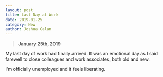 ```yaml
---
layout: post
title: Last Day at Work
date: 2019-01-25 
category: New
author: Joshua Galan
---
```


> **January 25th, 2019**

My last day of work had finally arrived. It was an emotional day as I said farewell to close colleagues and work associates, both old and new. 

I'm officially unemployed and it feels liberating.